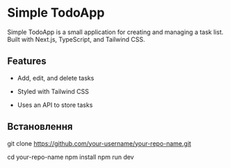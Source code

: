 # Simple TodoApp

Simple TodoApp is a small application for creating and managing a task list.
Built with Next.js, TypeScript, and Tailwind CSS.

## Features

- Add, edit, and delete tasks

- Styled with Tailwind CSS

- Uses an API to store tasks

## Встановлення

git clone https://github.com/your-username/your-repo-name.git

cd your-repo-name
npm install
npm run dev
